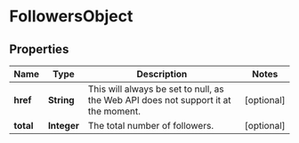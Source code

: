 # FollowersObject

## Properties
Name | Type | Description | Notes
------------ | ------------- | ------------- | -------------
**href** | **String** | This will always be set to null, as the Web API does not support it at the moment.  |  [optional]
**total** | **Integer** | The total number of followers.  |  [optional]
